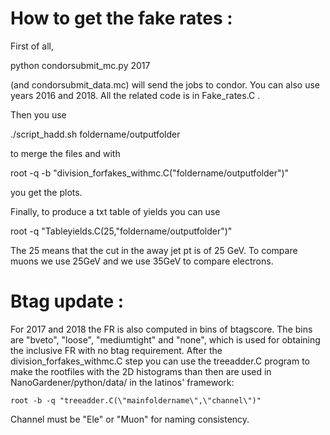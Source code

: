 
# How to get the fake rates : 

First of all,

   python condorsubmit_mc.py 2017

(and condorsubmit_data.mc) will send the jobs to condor. You can also use years 2016 and 2018. All the related code is in Fake_rates.C .

Then you use

   ./script_hadd.sh foldername/outputfolder
  
to merge the files and with 

   root -q -b "division_forfakes_withmc.C(\"foldername/outputfolder\")"

you get the plots. 

Finally, to produce a txt table of yields you can use

   root -q "Tableyields.C(25,\"foldername/outputfolder\")"

The 25 means that the cut in the away jet pt is of 25 GeV. To compare muons we use 25GeV and we use 35GeV to compare electrons.


# Btag update :

For 2017 and 2018 the FR is also computed in bins of btagscore. The bins are "bveto", "loose", "mediumtight" and "none", which is used for obtaining the inclusive FR with no btag requirement. After the division_forfakes_withmc.C step you can use the treeadder.C program to make the rootfiles with the 2D histograms than then are used in NanoGardener/python/data/ in the latinos' framework:

    root -b -q "treeadder.C(\"mainfoldername\",\"channel\")"

Channel must be "Ele" or "Muon" for naming consistency. 



